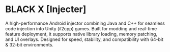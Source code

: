 # BLACK X [Injecter]
A high-performance Android injector combining Java and C++ for seamless code injection into Unity (il2cpp) games. Built for modding and real-time feature deployment, it supports native library loading, memory patching, and UI overlays. Designed for speed, stability, and compatibility with 64-bit & 32-bit environments.
